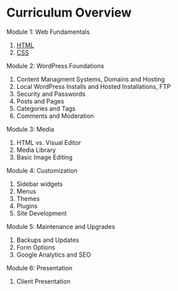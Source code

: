 Curriculum Overview
===================

Module 1: Web Fundamentals

1. [HTML](https://github.com/wpstudio/iThemes-Curriculum/blob/master/Lesson-1.md)
2. [CSS](https://github.com/wpstudio/iThemes-Curriculum/blob/master/Lesson-2.md)

Module 2: WordPress Foundations

1. Content Managment Systems, Domains and Hosting
2. Local WordPress Installs and Hosted Installations, FTP
3. Security and Passwords
4. Posts and Pages
5. Categories and Tags
6. Comments and Moderation

Module 3: Media

1. HTML vs. Visual Editor
2. Media Library
3. Basic Image Editing

Module 4: Customization

1. Sidebar widgets
2. Menus
3. Themes
4. Plugins
5. Site Development

Module 5: Maintenance and Upgrades

1. Backups and Updates
2. Form Options
3. Google Analytics and SEO

Module 6: Presentation

1. Client Presentation